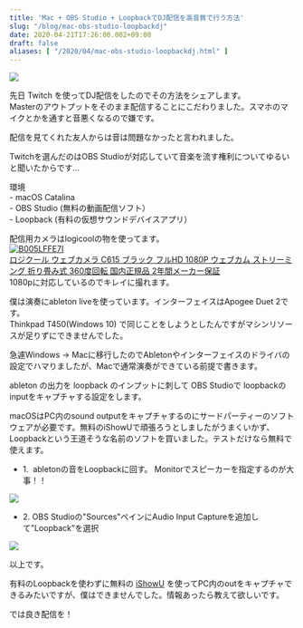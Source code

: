 ```yaml
---
title: 'Mac + OBS Studio + LoopbackでDJ配信を高音質で行う方法'
slug: "/blog/mac-obs-studio-loopbackdj"
date: 2020-04-21T17:26:00.002+09:00
draft: false
aliases: [ "/2020/04/mac-obs-studio-loopbackdj.html" ]
---
```


[![](https://1.bp.blogspot.com/-HgAUB8UPoBM/Xp1lgpsSUlI/AAAAAAAAAP4/ktDjwW-9NzMUwf8jck2BY4GIo0IZCtaDACLcBGAsYHQ/s640/EV90CCTUYAAQgA1.jpeg)](https://1.bp.blogspot.com/-HgAUB8UPoBM/Xp1lgpsSUlI/AAAAAAAAAP4/ktDjwW-9NzMUwf8jck2BY4GIo0IZCtaDACLcBGAsYHQ/s1600/EV90CCTUYAAQgA1.jpeg)

  
先日 Twitch を使ってDJ配信をしたのでその方法をシェアします。  
Masterのアウトプットをそのまま配信することにこだわりました。スマホのマイクとかを通すと音悪くなるので嫌です。  
  
配信を見てくれた友人からは音は問題なかったと言われました。  
  
Twitchを選んだのはOBS Studioが対応していて音楽を流す権利についてゆるいと聞いたからです...  
  
  
環境  
\- macOS Catalina  
\- OBS Studio (無料の動画配信ソフト）  
\- Loopback (有料の仮想サウンドデバイスアプリ）  
  
配信用カメラはlogicoolの物を使ってます。  
[![B005LFFE7I](https://m.media-amazon.com/images/I/41Agcx4AmXL._SL500_.jpg)](https://www.amazon.co.jp/dp/B005LFFE7I/?tag=5an0-22)  
[ロジクール ウェブカメラ C615 ブラック フルHD 1080P ウェブカム ストリーミング 折り畳み式 360度回転 国内正規品 2年間メーカー保証](https://www.amazon.co.jp/dp/B005LFFE7I/?tag=5an0-22)  
1080pに対応しているのでキレイに撮れます。  
  
  
  
僕は演奏にableton liveを使っています。インターフェイスはApogee Duet 2です。  
Thinkpad T450(Windows 10) で同じことをしようとしたんですがマシンリソースが足りずにできませんでした。  
  
急遽Windows -> Macに移行したのでAbletonやインターフェイスのドライバの設定でハマりましたが、Macで通常演奏ができている前提で書きます。  
  
ableton の出力を loopback のインプットに刺して OBS Studioで loopbackのinputをキャプチャする設定をします。  
  
macOSはPC内のsound outputをキャプチャするのにサードパーティーのソフトウェアが必要です。無料のiShowUで頑張ろうとしましたがうまくいかず、Loopbackという王道そうな名前のソフトを買いました。テストだけなら無料で使えます。  
  
  

*   1.  abletonの音をLoopbackに回す。 Monitorでスピーカーを指定するのが大事！！

  

[![](https://1.bp.blogspot.com/-UFoxZEkUHwM/Xp6szHOKFLI/AAAAAAAAAQQ/JIX2PjzlqDMtcqPXRdywHM0s_2M6z1zdACLcBGAsYHQ/s640/Screen%2BShot%2B2020-04-21%2Bat%2B17.10.54.png)](https://1.bp.blogspot.com/-UFoxZEkUHwM/Xp6szHOKFLI/AAAAAAAAAQQ/JIX2PjzlqDMtcqPXRdywHM0s_2M6z1zdACLcBGAsYHQ/s1600/Screen%2BShot%2B2020-04-21%2Bat%2B17.10.54.png)

  

*   2\. OBS Studioの"Sources"ペインにAudio Input Captureを追加して”Loopback”を選択

  

  

  

[![](https://1.bp.blogspot.com/-DO3DTfTAmEU/Xp6s2PGrbYI/AAAAAAAAAQU/IwaKJZ89aIoiFrThJZLDhMBtAAdLirGSwCLcBGAsYHQ/s640/Screen%2BShot%2B2020-04-21%2Bat%2B17.11.31.png)](https://1.bp.blogspot.com/-DO3DTfTAmEU/Xp6s2PGrbYI/AAAAAAAAAQU/IwaKJZ89aIoiFrThJZLDhMBtAAdLirGSwCLcBGAsYHQ/s1600/Screen%2BShot%2B2020-04-21%2Bat%2B17.11.31.png)

  
  
  
  
以上です。  
  
有料のLoopbackを使わずに無料の [iShowU](https://support.shinywhitebox.com/hc/en-us/articles/204161459-Installing-iShowU-Audio-Capture) を使ってPC内のoutをキャプチャできるみたいですが、僕はできませんでした。情報あったら教えて欲しいです。  
  
では良き配信を！